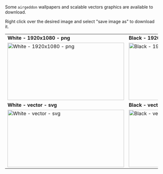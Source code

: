 Some `airgeddon` wallpapers and scalable vectors graphics are available to download.

Right click over the desired image and select "save image as" to download it.

<div align="center">
<table>
  <tr>
    <td>
        <b>White - 1920x1080 - png</b>
    </td>
    <td>
       <b>Black - 1920x1080 - png</b>
    </td>
  </tr>
  <tr>
    <td>
        <a href="https://raw.githubusercontent.com/v1s1t0r1sh3r3/airgeddon/dev/imgs/wiki/airgeddon_wallpaper_white_1920x1080.png">
	<img src="https://raw.githubusercontent.com/v1s1t0r1sh3r3/airgeddon/dev/imgs/wiki/airgeddon_wallpaper_white_1920x1080.png" width="384" height="190" title="White - 1920x1080 - png" />
</a>
    </td>
    <td>
       <a href="https://raw.githubusercontent.com/v1s1t0r1sh3r3/airgeddon/dev/imgs/wiki/airgeddon_wallpaper_black_1920x1080.png">
	<img src="https://raw.githubusercontent.com/v1s1t0r1sh3r3/airgeddon/dev/imgs/wiki/airgeddon_wallpaper_black_1920x1080.png" width="384" height="190" title="Black - 1920x1080 - png" />
</a>
    </td>
  </tr>
  <tr>
    <td>
        <b>White - vector - svg</b>
    </td>
    <td>
       <b>Black - vector - svg</b>
    </td>
  </tr>
  <tr>
    <td>
        <a href="https://raw.githubusercontent.com/v1s1t0r1sh3r3/airgeddon/dev/imgs/wiki/airgeddon_vector_white.svg">
	<img src="https://raw.githubusercontent.com/v1s1t0r1sh3r3/airgeddon/dev/imgs/wiki/airgeddon_vector_white.svg" width="384" height="190" title="White - vector - svg" />
</a>
    </td>
    <td>
       <a href="https://raw.githubusercontent.com/v1s1t0r1sh3r3/airgeddon/dev/imgs/wiki/airgeddon_vector_black.svg">
	<img src="https://raw.githubusercontent.com/v1s1t0r1sh3r3/airgeddon/dev/imgs/wiki/airgeddon_vector_black.svg" width="384" height="190" title="Black - vector - svg" />
</a>
    </td>
  </tr>
</table>
